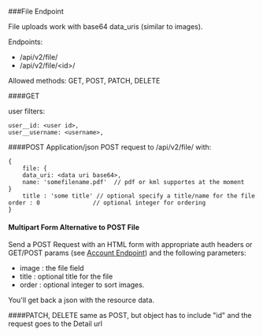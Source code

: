 ###File Endpoint

File uploads work with base64 data_uris (similar to images).

Endpoints:

* /api/v2/file/
* /api/v2/file/\<id\>/

Allowed methods: GET, POST, PATCH, DELETE

####GET

user filters:

	user__id: <user id>,
	user__username: <username>,


####POST
Application/json POST request to /api/v2/file/ with:

	{
		file: {
  		data_uri: <data uri base64>,
  		name: 'somefilename.pdf'  // pdf or kml supportes at the moment
  	}
		title : 'some title' // optional specify a title/name for the file
    order : 0 				// optional integer for ordering
	}

#### Multipart Form Alternative to POST File

Send a POST Request with an HTML form with appropriate auth headers or GET/POST params (see [Account Endpoint](AccountApi.md)) and the following parameters:

* image : the file field
* title : optional title for the file
* order : optional integer to sort images.

You'll get back a json with the resource data.

####PATCH, DELETE
same as POST, but object has to include "id" and the request goes to the Detail url
